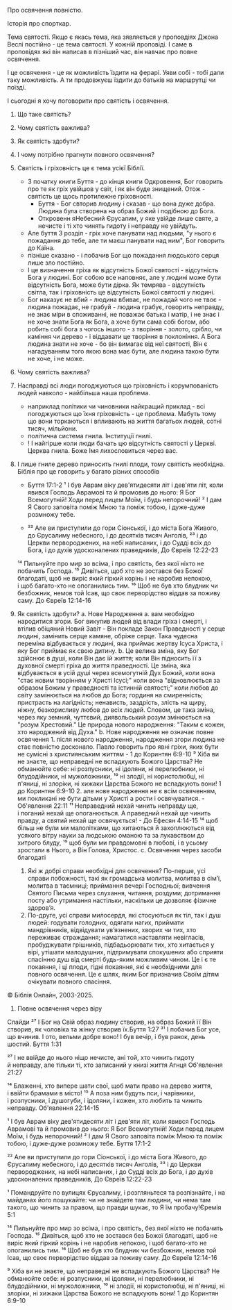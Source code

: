 Про освячення повністю.

Історія про спорткар.

Тема святості. Якщо є якась тема, яка зявляється у проповдіях Джона Веслі постійно - це тема святості. У кожній проповіді. І саме в проповідях які він написав в пізніший час, він навчає про повне освячення. 

І це освячення - це як можливість їздити на ферарі. Уяви собі - тобі дали таку можливість. А ти продовжуєш їздити до батьків на маршрутці чи поїзді. 

І сьогодні я хочу поговорити про святість і освячення.

1. Що таке святість?
2. Чому святість важлива?
3. Як святість здобути?
4. І чому потрібно прагнути повного освячення?


1. Святість і гріховність це є тема усієї Біблії. 
   - З початку книги Буття - до кінця книги Одкровення, Бог говорить про те як гріх увійшов у світ, і як він буде знищений. Отож - святість це щось протилежне гріховності. 
     - Буття - Бог свторив людину і сказав - що вона дуже добра. Людина була створена на образ Божий і подібною до Бога. 
     - Откровенн яНебесний Єрусалим, у яке увійде лише святе, а нечисте і ті хто чинять гидоту і неправду не увійдуть.
   - Але буття 3 розділ - гріх хоче панувати над людьми, "у нього є пожадання до тебе, але ти маєш панувати над ним", Бог говорить до Каїна. 
   - пізніше сказано - і побачив Бог що пожадання людського серця лише зло постійно. 
   - І це визначення гріха як відсутність Божої святості - відсутність Бога у людині. Бог собою все наповняє, але у людині може бути відсутність Бога, може бути дірка. Як темрява - відсутність світла, так і гріховність це відсутність Божої святості у людині. 
   - Бог наказує не вбий - людина вбиває, не пожадай чого не твоє - людина пожадає, не грабуй - людина грабує, говорить неправду, не знає міри в споживанні, не поважає батька і матір, і не знає і не хоче знати Бога як Бога, а хоче бути сама собі богом, або робить собі бога з чогось іншого - з творіння - золото, срібло, чи каміння чи дерево - і віддавати це творіння в поклоніння. А Бога людина знати не хоче - бо він вимагає від неї святості, Він є нагадуванням того якою вона має бути, але людина такою бути не хоче, і не може. 
2. Чому святість важлива? 
  1. Насправді всі люди погоджуються що гріховність і корумпованість людей навколо - найбільша наша проблема. 
      - наприклад політики чи чиновники найкращий приклад - всі погоджуються що їхня гріховність - це проблема. Мабуть тому що вони торкаються і впливають на життя багатьох людей, сотні тисяч, мільйони.
      - політична система гнила. Інституції гнилі. 
      - ! І найгірше коли люди бачать цю відсутність святості у Церкві. Церква гнила. Боже Імя лихословиться через вас. 

  2. І лише гниле дерево приносить гнилі плоди, тому святість необхідна. Біблія про це говорить у багато різних способів
      - Буття 17:1-2 ¹ І був Аврам віку дев'ятидесяти літ і дев'яти літ, коли явився Господь Аврамові та й промовив до нього: Я Бог Всемогутній! Ходи перед лицем Моїм, і будь непорочний! ² І дам Я Свого заповіта поміж Мною та поміж тобою, і дуже-дуже розмножу тебе. 
  
      - ²² Але ви приступили до гори Сіонської, і до міста Бога Живого, до Єрусалиму небесного, і до десятків тисяч Анголів, ²³ і до Церкви первороджених, на небі написаних, і до Судді всіх до Бога, і до духів удосконалених праведників, До Євреїв 12:22-23

      ¹⁴ Пильнуйте про мир зо всіма, і про святість, без якої ніхто не побачить Господа. ¹⁵ Дивіться, щоб хто не зостався без Божої благодаті, щоб не виріс який гіркий корінь і не наробив непокою, і щоб багато-хто не опоганились тим. ¹⁶ Щоб не був хто блудник чи безбожник, немов той Ісав, що своє перворідство віддав за поживу саму. До Євреїв 12:14-16

3. Як святість здобути?
   a. Нове Народження 
     a. вам необхідно народитися згори. Бог викупив людей від влади гріха і смерті, і втілив обіцяний Новий Завіт - Він покладе Закон Праведності у серце людині, замінить серце камяне, обріже серце. Така чудесна переміна відбувається у людині, яка приймає жертву Ісуса Христа, і яку Бог приймає як свою дитину. 
     b. Це велика зміна, яку Бог здійснює в душі, коли Він дає їй життя; коли Він підносить її з духовної смерті гріха до життя праведності. Це зміна, яка відбувається в усій душі через всемогутній Дух Божий, коли вона "стає новим творінням у Христі Ісусі;" коли вона "відновлюється за образом Божим у праведності та істинній святості;" коли любов до світу замінюється на любов до Бога; гординя на смиренність; пристрасть на лагідність; ненависть, заздрість, злість на щиру, ніжну, безкорисливу любов до всіх людей. Словом, це така зміна, через яку земний, чуттєвий, диявольський розум змінюється на "розум Хрестовий." Це природа нового народження: "Таким є кожен, хто народжений від Духа."
    b. Нове народження не означає повне освячення
        1. після нового народження, народження згори людина не стає повністю досконало. Павло говорить про явні гріхи, яких бути не сумісні з християнським життям - 1 до Коринтян 6:9-10 ⁹ Хіба ви не знаєте, що неправедні не вспадкують Божого Царства? Не обманюйте себе: ні розпусники, ні ідоляни, ні перелюбники, ні блудодійники, ні мужоложники, ¹⁰ ні злодії, ні користолюбці, ні п'яниці, ні злоріки, ні хижаки Царства Божого не вспадкують вони! 1 до Коринтян 6:9-10
        2. але нове народження не є всім освяченням, ми покликані не бути дітьми у Христі а рости і освячуватися. 
        - Об'явлення 22:11 ¹¹ Неправедний нехай чинить неправду ще, і поганий нехай ще опоганюється. А праведний нехай ще чинить правду, а святий нехай ще освячується! 
        - До Ефесян 4:14-15 ¹⁴ щоб більш не були ми малолітками, що хитаються й захоплюються від усякого вітру науки за людською оманою та за лукавством до хитрого блуду, ¹⁵ щоб були ми правдомовні в любові, і в усьому зростали в Нього, а Він Голова, Христос. 
    c. Освячення через засоби благодаті
      1. Які ж добрі справи необхідні для освячення? По-перше, усі справи побожності, такі як громадська молитва, молитва в сім’ї, молитва в таємниці; приймання вечері Господньої; вивчення Святого Письма через слухання, читання, роздуми; дотримання посту або утримання настільки, наскільки це дозволяє фізичне здоров’я.
      2. По-друге, усі справи милосердя, які стосуються як тіл, так і душ людей: годувати голодних, одягати нагих, приймати мандрівників, відвідувати ув’язнених, хворих чи тих, хто переживає страждання; намагатися наставляти невігласів, пробуджувати грішників, підбадьорювати тих, хто хитається у вірі, утішати малодушних, підтримувати спокушених або сприяти спасінню душ від смерті будь-яким можливим чином. Це і є те покаяння, і ці плоди, гідні покаяння, які є необхідними для повного освячення. Це є шлях, яким Бог призначив Своїм дітям очікувати повного спасіння.


© Біблія Онлайн, 2003-2025.

1. Повне освячення через віру

Слайди
²⁷ І Бог на Свій образ людину створив, на образ Божий її Він створив, як чоловіка та жінку створив їх.Буття 1:27
³¹ І побачив Бог усе, що вчинив. І ото, вельми добре воно! І був вечір, і був ранок, день шостий. Буття 1:31

²⁷ І не ввійде до нього ніщо нечисте, ані той, хто чинить гидоту й неправду, але тільки ті, хто записаний у книзі життя Агнця Об'явлення 21:27

¹⁴ Блаженні, хто випере шати свої, щоб мати право на дерево життя, і ввійти брамами в місто! ¹⁵ А поза ним будуть пси, і чарівники, і розпусники, і душогуби, і ідоляни, і кожен, хто любить та чинить неправду. Об'явлення 22:14-15

¹ І був Аврам віку дев'ятидесяти літ і дев'яти літ, коли явився Господь Аврамові та й промовив до нього: Я Бог Всемогутній! Ходи перед лицем Моїм, і будь непорочний! ² І дам Я Свого заповіта поміж Мною та поміж тобою, і дуже-дуже розмножу тебе. Буття 17:1-2

²² Але ви приступили до гори Сіонської, і до міста Бога Живого, до Єрусалиму небесного, і до десятків тисяч Анголів, ²³ і до Церкви первороджених, на небі написаних, і до Судді всіх до Бога, і до духів удосконалених праведників, До Євреїв 12:22-23

¹ Помандруйте по вулицях Єрусалиму, і розгляньтеся та розпізнайте, і на майданах його пошукайте: чи не знайдете там людини, чи нема там такого, що чинить за правом, що правди шукає, то Я їм пробачу!Єремія 5:1

¹⁴ Пильнуйте про мир зо всіма, і про святість, без якої ніхто не побачить Господа. ¹⁵ Дивіться, щоб хто не зостався без Божої благодаті, щоб не виріс який гіркий корінь і не наробив непокою, і щоб багато-хто не опоганились тим. ¹⁶ Щоб не був хто блудник чи безбожник, немов той Ісав, що своє перворідство віддав за поживу саму. До Євреїв 12:14-16
      
⁹ Хіба ви не знаєте, що неправедні не вспадкують Божого Царства? Не обманюйте себе: ні розпусники, ні ідоляни, ні перелюбники, ні блудодійники, ні мужоложники, ¹⁰ ні злодії, ні користолюбці, ні п'яниці, ні злоріки, ні хижаки Царства Божого не вспадкують вони! 1 до Коринтян 6:9-10
